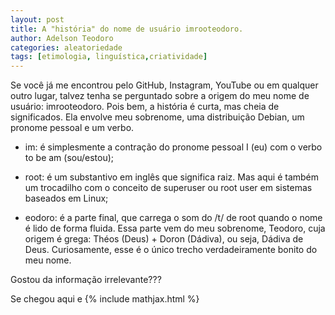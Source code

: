 ```yaml
---
layout: post
title: A "história" do nome de usuário imrooteodoro.
author: Adelson Teodoro
categories: aleatoriedade
tags: [etimologia, linguística,criatividade]
---
```


Se você já me encontrou pelo GitHub, Instagram, YouTube ou em qualquer outro lugar, talvez tenha se perguntado sobre a origem do meu nome de usuário: imrooteodoro. Pois bem, a história é curta, mas cheia de significados. Ela envolve meu sobrenome, uma distribuição Debian, um pronome pessoal e um verbo.

- im: é simplesmente a contração do pronome pessoal I (eu) com o verbo to be am (sou/estou);

- root: é um substantivo em inglês que significa raiz. Mas aqui é também um trocadilho com o conceito de superuser ou root user em sistemas baseados em Linux;

- eodoro: é a parte final, que carrega o som do /t/ de root quando o nome é lido de forma fluida. Essa parte vem do meu sobrenome, Teodoro, cuja origem é grega: Théos (Deus) + Doron (Dádiva), ou seja, Dádiva de Deus. Curiosamente, esse é o único trecho verdadeiramente bonito do meu nome.


Gostou da informação irrelevante???


Se chegou aqui e 
{% include mathjax.html %}
